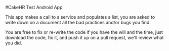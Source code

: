 #CakeHR Test Android App

This app makes a call to a service and populates a list, you are asked to write down on a document all the bad practices and/or bugs you find.

You are free to fix or re-write the code if you have the will and the time, just download the code, fix it, and push it up on a pull request, we'll review what you did.
